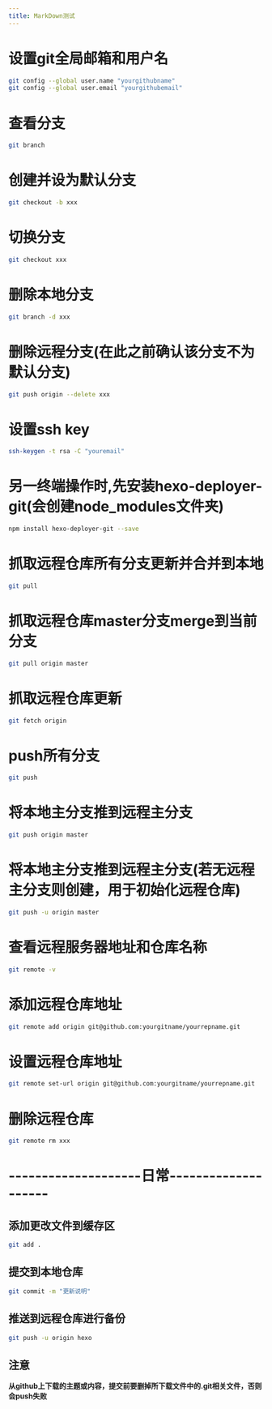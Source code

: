 ```yaml
---
title: MarkDown测试
---
```


# 设置git全局邮箱和用户名
``` bash
git config --global user.name "yourgithubname"
git config --global user.email "yourgithubemail"
```

# 查看分支
``` bash
git branch
```

# 创建并设为默认分支
``` bash
git checkout -b xxx
```

# 切换分支
``` bash
git checkout xxx
```

# 删除本地分支
``` bash
git branch -d xxx
```

# 删除远程分支(在此之前确认该分支不为默认分支)
``` bash
git push origin --delete xxx
```

# 设置ssh key
``` bash
ssh-keygen -t rsa -C "youremail"
```

# 另一终端操作时,先安装hexo-deployer-git(会创建node_modules文件夹)
``` bash
npm install hexo-deployer-git --save
```

# 抓取远程仓库所有分支更新并合并到本地
``` bash
git pull
```

# 抓取远程仓库master分支merge到当前分支
``` bash
git pull origin master
```

# 抓取远程仓库更新
``` bash
git fetch origin
```

# push所有分支
``` bash
git push
```

# 将本地主分支推到远程主分支
``` bash
git push origin master
```

# 将本地主分支推到远程主分支(若无远程主分支则创建，用于初始化远程仓库)
``` bash
git push -u origin master
```

# 查看远程服务器地址和仓库名称
``` bash
git remote -v
```

# 添加远程仓库地址
``` bash
git remote add origin git@github.com:yourgitname/yourrepname.git
```

# 设置远程仓库地址
``` bash
git remote set-url origin git@github.com:yourgitname/yourrepname.git
```

# 删除远程仓库
``` bash
git remote rm xxx
```

# --------------------日常--------------------

## 添加更改文件到缓存区
``` bash
git add .
```

## 提交到本地仓库
``` bash
git commit -m "更新说明"
```

## 推送到远程仓库进行备份
``` bash
git push -u origin hexo
```

## 注意
**从github上下载的主题或内容，提交前要删掉所下载文件中的.git相关文件，否则会push失败**